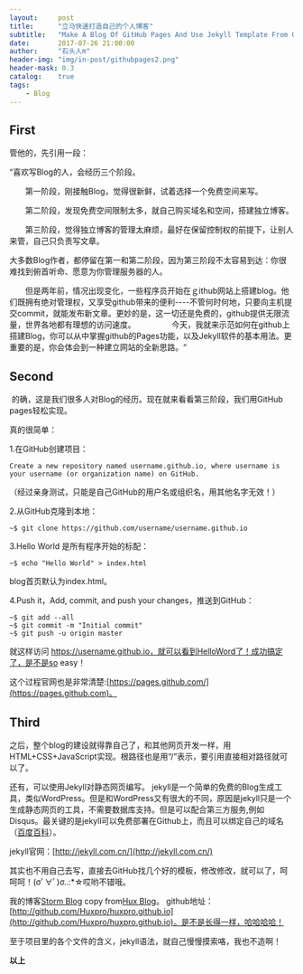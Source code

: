 ```yaml
---
layout:     post
title:      "立马快速打造自己的个人博客"
subtitle:   "Make A Blog Of GitHub Pages And Use Jekyll Template From Other People"
date:       2017-07-26 21:00:00
author:     "石头人m"
header-img: "img/in-post/githubpages2.png"
header-mask: 0.3
catalog:    true
tags:
    - Blog
---
```




## First

管他的，先引用一段：<br>

“喜欢写Blog的人，会经历三个阶段。<br>

　　第一阶段，刚接触Blog，觉得很新鲜，试着选择一个免费空间来写。

　　第二阶段，发现免费空间限制太多，就自己购买域名和空间，搭建独立博客。

　　第三阶段，觉得独立博客的管理太麻烦，最好在保留控制权的前提下，让别人来管，自己只负责写文章。

​	大多数Blog作者，都停留在第一和第二阶段，因为第三阶段不太容易到达：你很难找到俯首听命、愿意为你管理服务器的人。


　　但是两年前，情况出现变化，一些程序员开始在ｇithub网站上搭建blog。他们既拥有绝对管理权，又享受github带来的便利----不管何时何地，只要向主机提交commit，就能发布新文章。更妙的是，这一切还是免费的，github提供无限流量，世界各地都有理想的访问速度。
　　
　　今天，我就来示范如何在github上搭建Blog，你可以从中掌握github的Pages功能，以及Jekyll软件的基本用法。更重要的是，你会体会到一种建立网站的全新思路。“

## Second

​	的确，这是我们很多人对Blog的经历。现在就来看看第三阶段，我们用GitHub pages轻松实现。

真的很简单：


1.在GitHub创建项目：<br>

	Create a new repository named username.github.io, where username is your username (or organization name) on GitHub.


（经过亲身测试，只能是自己GitHub的用户名或组织名，用其他名字无效！）

2.从GitHub克隆到本地：<br>

	~$ git clone https://github.com/username/username.github.io


3.Hello World 是所有程序开始的标配：<br>

	~$ echo "Hello World" > index.html
blog首页默认为index.html。

4.Push it，Add, commit, and push your changes，推送到GitHub：<br>

	~$ git add --all
	~$ git commit -m "Initial commit"
	~$ git push -u origin master


就这样访问 https://username.github.io，就可以看到HelloWord了！成功搞定了，是不是so easy！

这个过程官网也是非常清楚:[https://pages.github.com/](https://pages.github.com)。

## Third

之后，整个blog的建设就得靠自己了，和其他网页开发一样，用HTML+CSS+JavaScript实现。根路径也是用“/”表示，要引用直接相对路径就可以了。

还有，可以使用Jekyll对静态网页编写。
jekyll是一个简单的免费的Blog生成工具，类似WordPress。但是和WordPress又有很大的不同，原因是jekyll只是一个生成静态网页的工具，不需要数据库支持。但是可以配合第三方服务,例如Disqus。最关键的是jekyll可以免费部署在Github上，而且可以绑定自己的域名（[百度百科](https://baike.baidu.com/item/jekyll/1164861?fr=aladdin)）。

jekyll官网：[http://jekyll.com.cn/](http://jekyll.com.cn/)

其实也不用自己去写，直接去GitHub找几个好的模板，修改修改，就可以了，呵呵呵！(σﾟ∀ﾟ)σ..:*☆哎哟不错哦。

我的博客[Storm Blog](www.stormstone.xin) copy from[Hux Blog](http://huangxuan.me/)。
github地址：[http://github.com/Huxpro/huxpro.github.io](http://github.com/Huxpro/huxpro.github.io)。是不是长得一样，哈哈哈哈！

至于项目里的各个文件的含义，jekyll语法，就自己慢慢摸索咯，我也不造啊！




**以上**